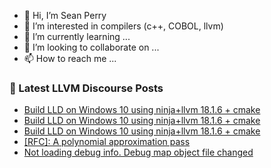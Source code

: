 - 👋 Hi, I’m Sean Perry
- 👀 I’m interested in compilers (c++, COBOL, llvm)
- 🌱 I’m currently learning ...
- 💞️ I’m looking to collaborate on ...
- 📫 How to reach me ...

<!---
s66perry/s66perry is a ✨ special ✨ repository because its `README.md` (this file) appears on your GitHub profile.
You can click the Preview link to take a look at your changes.
--->
### 📕 Latest LLVM Discourse Posts

<!-- DISCOURSE-LLVM:START -->
- [Build LLD on Windows 10 using ninja+llvm 18.1.6 + cmake](https://discourse.llvm.org/t/build-lld-on-windows-10-using-ninja-llvm-18-1-6-cmake/79318#post_3)
- [Build LLD on Windows 10 using ninja+llvm 18.1.6 + cmake](https://discourse.llvm.org/t/build-lld-on-windows-10-using-ninja-llvm-18-1-6-cmake/79318#post_2)
- [Build LLD on Windows 10 using ninja+llvm 18.1.6 + cmake](https://discourse.llvm.org/t/build-lld-on-windows-10-using-ninja-llvm-18-1-6-cmake/79318#post_1)
- [[RFC]: A polynomial approximation pass](https://discourse.llvm.org/t/rfc-a-polynomial-approximation-pass/79301#post_6)
- [Not loading debug info. Debug map object file changed](https://discourse.llvm.org/t/not-loading-debug-info-debug-map-object-file-changed/79316#post_1)
<!-- DISCOURSE-LLVM:END -->
